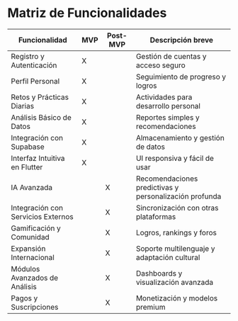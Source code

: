 # Matriz de Funcionalidades

| Funcionalidad                      | MVP | Post-MVP | Descripción breve                                      |
| ---------------------------------- | --- | -------- | ------------------------------------------------------ |
| Registro y Autenticación           | X   |          | Gestión de cuentas y acceso seguro                     |
| Perfil Personal                    | X   |          | Seguimiento de progreso y logros                       |
| Retos y Prácticas Diarias          | X   |          | Actividades para desarrollo personal                   |
| Análisis Básico de Datos           | X   |          | Reportes simples y recomendaciones                     |
| Integración con Supabase           | X   |          | Almacenamiento y gestión de datos                      |
| Interfaz Intuitiva en Flutter      | X   |          | UI responsiva y fácil de usar                          |
| IA Avanzada                        |     | X        | Recomendaciones predictivas y personalización profunda |
| Integración con Servicios Externos |     | X        | Sincronización con otras plataformas                   |
| Gamificación y Comunidad           |     | X        | Logros, rankings y foros                               |
| Expansión Internacional            |     | X        | Soporte multilenguaje y adaptación cultural            |
| Módulos Avanzados de Análisis      |     | X        | Dashboards y visualización avanzada                    |
| Pagos y Suscripciones              |     | X        | Monetización y modelos premium                         |
